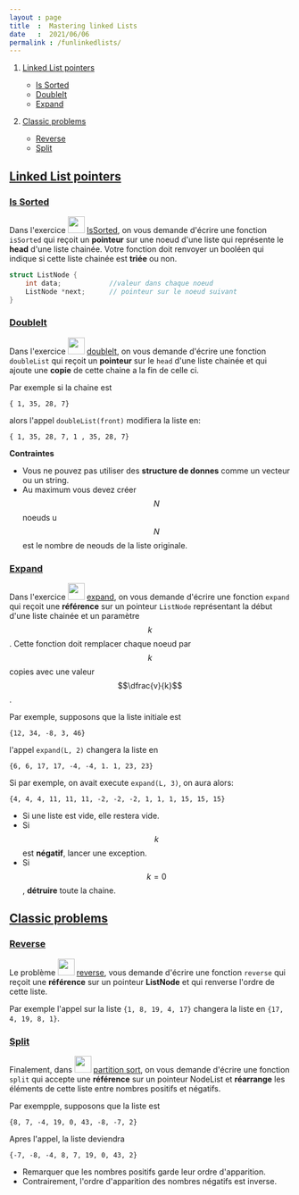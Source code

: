 ```yaml
---
layout : page
title  :  Mastering linked Lists
date   :  2021/06/06  
permalink : /funlinkedlists/
---
```



    
1. [Linked List pointers](#linkedptr)
    - [Is Sorted](#isSorted)
    - [DoubleIt](#doubleIt)
    - [Expand](#expand)
    
2. [Classic problems](#classic)
    - [Reverse](#reverse)
    - [Split](#split)
    
    

## [Linked List pointers](#linkedptr)
<a name='linkedptr'></a>

### [Is Sorted](#isSorted)
<a name='isSorted'></a>

Dans l'exercice <img src="{{ site.url }}{{ site.baseurl }}/assets/logo_step.png"
width="30" height="30"> [IsSorted]( https://www.codestepbystep.com/problem/view/cpp/collectionimpl/linkedlistptr/isSorted), on vous demande d'écrire une fonction `isSorted` qui reçoit  un **pointeur** sur une noeud d'une
liste qui représente le **head** d'une liste chainée. Votre fonction doit
renvoyer un booléen qui indique si cette liste chainée est **triée** ou non.


```cpp
struct ListNode {
    int data;            //valeur dans chaque noeud
    ListNode *next;      // pointeur sur le noeud suivant
}
```


### [DoubleIt](#doubleIt)
<a name='doubleIt'></a>


Dans l'exercice <img src="{{ site.url }}{{ site.baseurl }}/assets/logo_step.png"
width="30" height="30"> [doubleIt](https://www.codestepbystep.com/problem/view/cpp/collectionimpl/linkedlistptr/doubleList), on vous demande d'écrire une fonction `doubleList` qui reçoit un **pointeur** sur le `head` d'une liste chainée et qui ajoute une **copie** de cette chaine a la fin de celle ci.


Par exemple si la chaine est 

```shell
{ 1, 35, 28, 7}
```

alors l'appel `doubleList(front)` modifiera la liste en:

```shell
{ 1, 35, 28, 7, 1 , 35, 28, 7}
```

**Contraintes**

- Vous ne pouvez pas utiliser des **structure de donnes**  comme un vecteur ou
un string.
- Au maximum vous devez créer $$N$$ noeuds u $$N$$ est le nombre de neouds de la
liste originale.


### [Expand](#expand)
<a name='expand'></a>

Dans l'exercice <img src="{{ site.url }}{{ site.baseurl }}/assets/logo_step.png"
width="30" height="30">
[expand](https://www.codestepbystep.com/problem/view/cpp/collectionimpl/linkedlistptr/expand),
on vous demande d'écrire une fonction `expand` qui reçoit  une **référence** sur
un pointeur `ListNode` représentant la début d'une liste chainée et un paramètre
$$k$$. Cette fonction doit remplacer chaque noeud par $$k$$ copies avec une
valeur $$\dfrac{v}{k}$$.

Par exemple, supposons que la liste initiale est 

```shell
{12, 34, -8, 3, 46}
```

l'appel `expand(L, 2)` changera la liste en 


```shell
{6, 6, 17, 17, -4, -4, 1. 1, 23, 23}
```

Si par exemple, on avait execute `expand(L, 3)`, on aura alors:

```shell
{4, 4, 4, 11, 11, 11, -2, -2, -2, 1, 1, 1, 15, 15, 15}
```


- Si une liste est vide, elle restera vide.
- Si $$k$$ est **négatif**, lancer une exception.
- Si $$k=0$$, **détruire** toute la chaine.

## [Classic problems](#classic)
<a name='classic'></a>


### [Reverse](#reverse)
<a name='reverse'></a>


Le problème <img src="{{ site.url }}{{ site.baseurl }}/assets/logo_step.png"
width="30" height="30">
[reverse](https://www.codestepbystep.com/problem/view/cpp/collectionimpl/linkedlistptr/reverse), vous demande d'écrire une fonction `reverse` qui reçoit une **référence** sur un pointeur **ListNode** et qui renverse l'ordre de cette liste.

Par exemple l'appel sur la liste `{1, 8, 19, 4, 17}` changera la liste en `{17,
4, 19, 8, 1}`.


###  [Split](#split)
<a name='split'></a>

Finalement, dans <img src="{{ site.url }}{{ site.baseurl }}/assets/logo_step.png"
width="30" height="30">
[partition sort](https://www.codestepbystep.com/problem/view/cpp/collectionimpl/linkedlistptr/split), on vous demande d'écrire une fonction `split` qui accepte une **référence** sur un pointeur NodeList et **réarrange** les éléments de cette liste entre nombres positifs et négatifs.

Par exempple, supposons que la liste est 

```shell
{8, 7, -4, 19, 0, 43, -8, -7, 2}
```

Apres l'appel, la liste deviendra 

```shell
{-7, -8, -4, 8, 7, 19, 0, 43, 2}
```

- Remarquer que les nombres positifs garde leur ordre d'apparition.
- Contrairement, l'ordre d'apparition des nombres négatifs est inverse.

